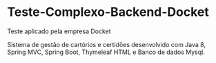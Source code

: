 # Teste-Complexo-Backend-Docket
Teste aplicado pela empresa Docket


Sistema de gestão de cartórios e certidões desenvolvido com Java 8, Spring MVC, Spring Boot, Thymeleaf HTML e Banco de dados Mysql.

